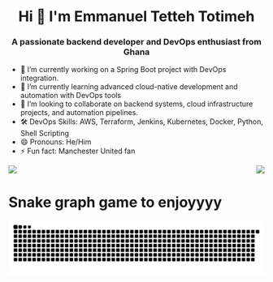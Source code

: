 <h1 align="center">Hi 👋 I'm Emmanuel Tetteh Totimeh </h1>
<h3 align="center">A passionate backend developer and DevOps enthusiast from Ghana</h3>

- 🔭 I’m currently working on a Spring Boot project with DevOps integration.  
- 🌱 I’m currently learning advanced cloud-native development and automation with DevOps tools  
- 👯 I’m looking to collaborate on backend systems, cloud infrastructure projects, and automation pipelines.  
- 🛠️ DevOps Skills: AWS, Terraform, Jenkins, Kubernetes, Docker, Python, Shell Scripting  
- 😄 Pronouns: He/Him  
- ⚡ Fun fact: Manchester United fan  



<div style="display:flex; align-items: center; justify-content: space-between; gap: 16px;">
 <img src="https://github-readme-streak-stats.herokuapp.com/?user=Weber-droid&theme=ayu-mirage&hide_border=true"/>
 <img src="https://github-readme-stats.vercel.app/api?username=Weber-droid&show_icons=true&include_all_commits=true&theme=ayu-mirage&hide_border=true&count_private=true"/>
</div>  
<h1> Snake graph game to enjoyyyy  </h1>
<picture>
  <source media="(prefers-color-scheme: dark)" srcset="https://raw.githubusercontent.com/SageOfSixStacks/SageOfSixStacks/output/github-snake-dark.svg" />
  <source media="(prefers-color-scheme: light)" srcset="https://raw.githubusercontent.com/SageOfSixStacks/SageOfSixStacks/output/github-snake.svg" />
  <img alt="github-snake" src="https://raw.githubusercontent.com/SageOfSixStacks/SageOfSixStacks/output/github-snake.svg" />
</picture> 
